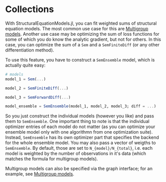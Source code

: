 # Collections

With StructuralEquationModels.jl, you can fit weighted sums of structural equation models. 
The most common use case for this are [Multigroup models](@ref). 
Another use case may be optimizing the sum of loss functions for some of which you do know the analytic gradient, but not for others. 
In this case, you can optimize the sum of a `Sem` and a `SemFiniteDiff` (or any other differentiation method).

To use this feature, you have to construct a `SemEnsemble` model, which is actually quite easy:

```julia
# models
model_1 = Sem(...)

model_2 = SemFiniteDiff(...)

model_3 = SemForwardDiff(...)

model_ensemble = SemEnsemble(model_1, model_2, model_3; diff = ...)
```

So you just construct the individual models (however you like) and pass them to `SemEnsemble`.
One important thing to note is that the individual optimizer entries of each model do not matter (as you can optimize your ensemble model only with one algorithmn from one optimization suite). Instead, `SemEnsemble` has its own optimizer part that specifies the backend for the whole ensemble model.
You may also pass a vector of weigths to `SemEnsemble`. By default, those are set to ``N_{model}/N_{total}``, i.e. each model is weighted by the number of observations in it's data (which matches the formula for multigroup models).

Multigroup models can also be specified via the graph interface; for an example, see [Multigroup models](@ref).